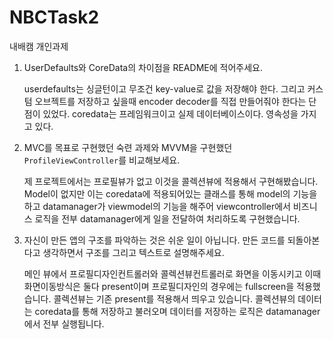 # NBCTask2
내배캠 개인과제


1. UserDefaults와 CoreData의 차이점을 README에 적어주세요.

    userdefaults는 싱글턴이고 무조건 key-value로 값을 저장해야 한다. 그리고 커스텀 오브젝트를 저장하고 싶을때 encoder decoder를 직접 만들어줘야 한다는 단점이 있었다.
   coredata는 프레임워크이고 실제 데이터베이스이다. 영속성을 가지고 있다.
3. MVC를 목표로 구현했던 숙련 과제와 MVVM을 구현했던 `ProfileViewController`를 비교해보세요.

    제 프로젝트에서는 프로필뷰가 없고 이것을 콜렉션뷰에 적용해서 구현해봤습니다.
   Model이 없지만 이는 coredata에 적용되어있는 클래스를 통해 model의 기능을 하고
   datamanager가 viewmodel의 기능을 해주어 viewcontroller에서 비즈니스 로직을 전부 datamanager에게 일을 전달하여 처리하도록 구현했습니다.
6. 자신이 만든 앱의 구조를 파악하는 것은 쉬운 일이 아닙니다. 만든 코드를 되돌아본다고 생각하면서 구조를 그리고 텍스트로 설명해주세요.

     메인 뷰에서 프로필디자인컨트롤러와 콜렉션뷰컨트롤러로 화면을 이동시키고 이때 화면이동방식은 둘다 present이며 프로필디자인의 경우에는 fullscreen을 적용했습니다.
   콜렉션뷰는 기존 present를 적용해서 띄우고 있습니다.
   콜렉션뷰의 데이터는 coredata를 통해 저장하고 불러오며 데이터를 저장하는 로직은 datamanager에서 전부 실행됩니다.
